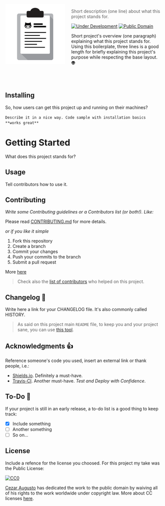 <img src="../project-logo.png" align="left" width="192px" height="192px"/>
<img align="left" width="0" height="192px" hspace="10"/>

> Short description (one line) about what this project stands for. 

[![Under Development](https://img.shields.io/badge/under-development-orange.svg)](https://github.com/cez-aug/github-project-boilerplate) [![Public Domain](https://img.shields.io/badge/public-domain-lightgrey.svg)](https://creativecommons.org/publicdomain/zero/1.0/)

Short project's overview (one paragraph) explaining what this project stands for. Using this boilerplate, three lines is a good length for briefly explaining this project's purpose while respecting the base layout. :alien:

<br>
<br>

## Installing

So, how users can get this project up and running on their machines? 

``
Describe it in a nice way. Code sample with installation basics **works great**
``

# Getting Started 

What does this project stands for? 

## Usage 

Tell contributors how to use it. 

## Contributing 

*Write some Contributing guidelines or a Contributors list (or both!). Like:*

Please read [CONTRIBUTING.md](CONTRIBUTING.md) for more details.

*or if you like it simple*

1. Fork this repository
2. Create a branch
3. Commit your changes
4. Push your commits to the branch
5. Submit a pull request

More [here](https://help.github.com/categories/collaborating-on-projects-using-pull-requests/)

> Check also the [list of contributors](https://github.com/your/project/contributors) who helped on this project.

## Changelog :memo:

Write here a link for your CHANGELOG file. It's also commonly called HISTORY. 

> As said on this project main `README` file, to keep you and your project sane, you can use [this tool](https://github.com/skywinder/github-changelog-generator).

## Acknowledgments :thumbsup:

Reference someone's code you used, insert an external link or thank people, i.e.:

* [Shields.io](http://shields.io/). Definitely a must-have.
* [Travis-CI](travis-ci.org). Another must-have. _Test and Deploy with Confidence_.

## To-Do :man:

If your project is still in an early release, a to-do list is a good thing to keep track: 

- [x] Include something
- [ ] Another something
- [ ] So on...

## License 

Include a refence for the license you choosed. For this project my take was the Public License:

[![CC0](https://i.creativecommons.org/p/zero/1.0/88x31.png)](https://creativecommons.org/publicdomain/zero/1.0/)

[Cezar Augusto](http://cezar.work) has dedicated the work to the public domain by waiving all of his rights to the work worldwide under copyright law. More about CC licenses [here](http://creativecommons.org).
